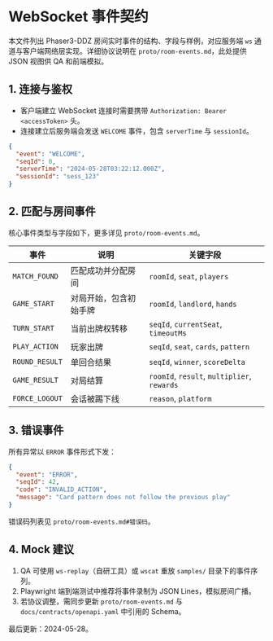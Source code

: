 # WebSocket 事件契约

本文件列出 Phaser3-DDZ 房间实时事件的结构、字段与样例，对应服务端 `ws` 通道与客户端网络层实现。详细协议说明在 `proto/room-events.md`，此处提供 JSON 视图供 QA 和前端模拟。

## 1. 连接与鉴权

* 客户端建立 WebSocket 连接时需要携带 `Authorization: Bearer <accessToken>` 头。
* 连接建立后服务端会发送 `WELCOME` 事件，包含 `serverTime` 与 `sessionId`。

```json
{
  "event": "WELCOME",
  "seqId": 0,
  "serverTime": "2024-05-28T03:22:12.000Z",
  "sessionId": "sess_123"
}
```

## 2. 匹配与房间事件

核心事件类型与字段如下，更多详见 `proto/room-events.md`。

| 事件 | 说明 | 关键字段 |
| --- | --- | --- |
| `MATCH_FOUND` | 匹配成功并分配房间 | `roomId`, `seat`, `players` |
| `GAME_START` | 对局开始，包含初始手牌 | `roomId`, `landlord`, `hands` |
| `TURN_START` | 当前出牌权转移 | `seqId`, `currentSeat`, `timeoutMs` |
| `PLAY_ACTION` | 玩家出牌 | `seqId`, `seat`, `cards`, `pattern` |
| `ROUND_RESULT` | 单回合结果 | `seqId`, `winner`, `scoreDelta` |
| `GAME_RESULT` | 对局结算 | `roomId`, `result`, `multiplier`, `rewards` |
| `FORCE_LOGOUT` | 会话被踢下线 | `reason`, `platform` |

## 3. 错误事件

所有异常以 `ERROR` 事件形式下发：

```json
{
  "event": "ERROR",
  "seqId": 42,
  "code": "INVALID_ACTION",
  "message": "Card pattern does not follow the previous play"
}
```

错误码列表见 `proto/room-events.md#错误码`。

## 4. Mock 建议

1. QA 可使用 `ws-replay`（自研工具）或 `wscat` 重放 `samples/` 目录下的事件序列。
2. Playwright 端到端测试中推荐将事件录制为 JSON Lines，模拟房间广播。
3. 若协议调整，需同步更新 `proto/room-events.md` 与 `docs/contracts/openapi.yaml` 中引用的 Schema。

最后更新：2024-05-28。
